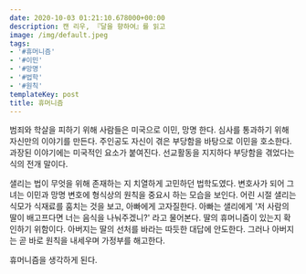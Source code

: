```yaml
---
date: 2020-10-03 01:21:10.678000+00:00
description: 캔 리우, 『달을 향하여』를 읽고
image: /img/default.jpeg
tags:
- '#휴머니즘'
- '#이민'
- '#망명'
- '#법학'
- '#원칙'
templateKey: post
title: 휴머니즘
---
```


범죄와 학살을 피하기 위해 사람들은 미국으로 이민, 망명 한다. 심사를 통과하기 위해 자신만의 이야기를 만든다. 주인공도 자신이 겪은 부당함을 바탕으로 이민을 호소한다. 과장된 이야기에는 미국적인 요소가 붙여진다. 선교활동을 지지하다 부당함을 겪었다는 식의 전개 말이다. 

샐리는 법이 무엇을 위해 존재하는 지 치열하게 고민하던 법학도였다. 변호사가 되어 그녀는 이민과 망명 변호에 형식상의 원칙을 중요시 하는 모습을 보인다. 어린 시절 샐리는 식모가 식재료를 훔치는 것을 보고, 아빠에게 고자질한다. 아빠는 샐리에게 '저 사람의 딸이 배고프다면 너는 음식을 나눠주겠니?' 라고 물어본다. 딸의 휴머니즘이 있는지 확인하기 위함이다. 아버지는 딸의 선처를 바라는 따듯한 대답에 안도한다. 그러나 아버지는 곧 바로 원칙을 내세우며 가정부를 해고한다. 

휴머니즘을 생각하게 된다.